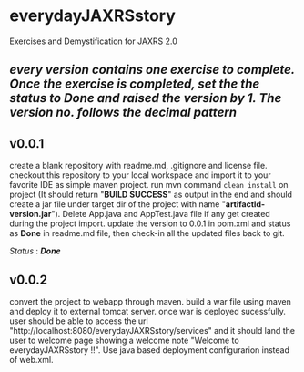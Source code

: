 # everydayJAXRSstory
Exercises and Demystification for JAXRS 2.0


_**every version contains one exercise to complete. Once the exercise is completed, set the the status to **Done** and raised the version by 1. The version no. follows the decimal pattern**_
---
## v0.0.1
create a blank repository with readme.md, .gitignore and license file. checkout this repository to your local workspace and import it to your	favorite IDE as simple maven project. run mvn command `clean install` on project (It should return "**BUILD SUCCESS**" as output in the end and should create a jar file under target dir of the project with name "**artifactId-version.jar**"). Delete App.java and AppTest.java file if any get created during the project import. update the version to 0.0.1 in pom.xml and status as **Done** in readme.md file, then check-in all the updated files back to git.

_Status_ : _**Done**_

## v0.0.2
convert the project to webapp through maven. build a war file using maven and deploy it to external tomcat server. once war is deployed sucessfully. user should be able to access the url "http://localhost:8080/everydayJAXRSstory/services" and it should land the user to welcome page showing a welcome note "Welcome to everydayJAXRSstory !!". Use java based deployment configurarion instead of web.xml.
